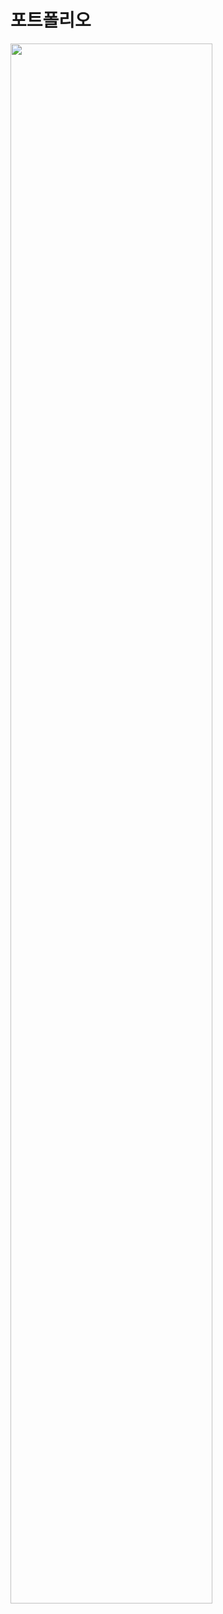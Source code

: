 # 포트폴리오


<img width="80%" src="https://user-images.githubusercontent.com/76565908/214475985-78c269ee-eacb-4ab6-a895-24924b4e890e.PNG"/>

